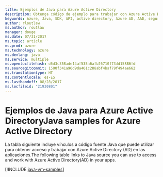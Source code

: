 ```yaml
---
title: Ejemplos de Java para Azure Active Directory
description: Obtenga código de ejemplo para trabajar con Azure Active Directory desde aplicaciones Java.
keywords: Azure, Java, SDK, API, active directory, Azure AD, AAD, seguridad, inicio de sesión, autenticación, SSO, SAML
author: rloutlaw
ms.author: routlaw
manager: douge
ms.date: 07/31/2017
ms.topic: article
ms.prod: azure
ms.technology: azure
ms.devlang: java
ms.service: multiple
ms.openlocfilehash: d6d3c358ade14af535a6afb26710f73dd15886fd
ms.sourcegitcommit: 1500f341a96d9da461c288abf4baf79f494ae662
ms.translationtype: HT
ms.contentlocale: es-ES
ms.lasthandoff: 08/28/2017
ms.locfileid: "21930801"
---
```

# <a name="java-samples-for-azure-active-directory"></a><span data-ttu-id="1ce60-104">Ejemplos de Java para Azure Active Directory</span><span class="sxs-lookup"><span data-stu-id="1ce60-104">Java samples for Azure Active Directory</span></span>

<span data-ttu-id="1ce60-105">La tabla siguiente incluye vínculos a código fuente Java que puede utilizar para obtener acceso y trabajar con Azure Active Directory (AD) en las aplicaciones.</span><span class="sxs-lookup"><span data-stu-id="1ce60-105">The following table links to Java source you can use to access and work with Azure Active Directory(AD) in your apps.</span></span>

[!INCLUDE [java-vm-samples](includes/java-aad-samples.md)]